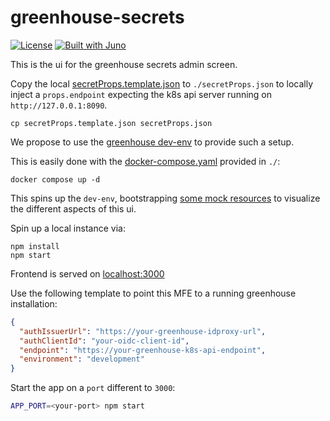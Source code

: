 # greenhouse-secrets

[![License](https://img.shields.io/badge/License-Apache%202.0-blue.svg)](LICENSE)
[![Built with Juno](https://cloudoperators.github.io/juno/built-with-juno.svg)](https://github.com/cloudoperators/juno)

This is the ui for the greenhouse secrets admin screen.

Copy the local [secretProps.template.json](./secretProps.template.json) to `./secretProps.json` to locally inject a `props.endpoint` expecting the k8s api server running on `http://127.0.0.1:8090`.

```
cp secretProps.template.json secretProps.json
```

We propose to use the [greenhouse dev-env](https://github.com/cloudoperators/greenhouse-extensions/tree/main/dev-env) to provide such a setup.

This is easily done with the [docker-compose.yaml](./docker-compose.yaml) provided in `./`:

```
docker compose up -d
```

This spins up the `dev-env`, bootstrapping [some mock resources](./bootstrap/) to visualize the different aspects of this ui.

Spin up a local instance via:

```
npm install
npm start
```

Frontend is served on [localhost:3000](http://localhost:3000)

Use the following template to point this MFE to a running greenhouse installation:

```json
{
  "authIssuerUrl": "https://your-greenhouse-idproxy-url",
  "authClientId": "your-oidc-client-id",
  "endpoint": "https://your-greenhouse-k8s-api-endpoint",
  "environment": "development"
}
```

Start the app on a `port` different to `3000`:

```bash
APP_PORT=<your-port> npm start
```
